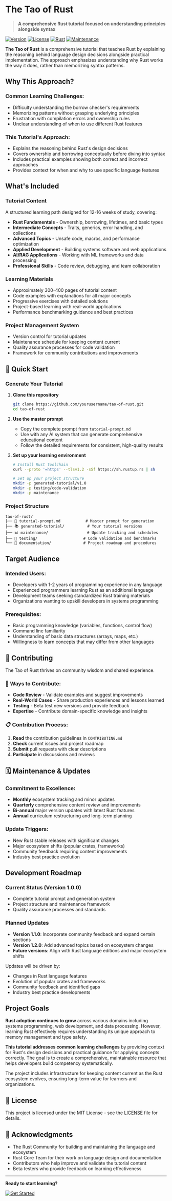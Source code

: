 # The Tao of Rust

> **A comprehensive Rust tutorial focused on understanding principles alongside syntax**

[![Version](https://img.shields.io/badge/version-1.0.0-blue.svg)](https://github.com/yourusername/tao-of-rust/releases)
[![License](https://img.shields.io/badge/license-MIT-green.svg)](LICENSE)
[![Rust](https://img.shields.io/badge/rust-stable-orange.svg)](https://www.rust-lang.org/)
[![Maintenance](https://img.shields.io/badge/maintained-yes-brightgreen.svg)](https://github.com/yourusername/tao-of-rust/commits/main)

**The Tao of Rust** is a comprehensive tutorial that teaches Rust by explaining the reasoning behind language design decisions alongside practical implementation. The approach emphasizes understanding why Rust works the way it does, rather than memorizing syntax patterns.

## Why This Approach?

### Common Learning Challenges:
- Difficulty understanding the borrow checker's requirements
- Memorizing patterns without grasping underlying principles  
- Frustration with compilation errors and ownership rules
- Unclear understanding of when to use different Rust features

### This Tutorial's Approach:
- Explains the reasoning behind Rust's design decisions
- Covers ownership and borrowing conceptually before diving into syntax
- Includes practical examples showing both correct and incorrect approaches
- Provides context for when and why to use specific language features

## What's Included

### Tutorial Content
A structured learning path designed for 12-16 weeks of study, covering:

- **Rust Fundamentals** - Ownership, borrowing, lifetimes, and basic types
- **Intermediate Concepts** - Traits, generics, error handling, and collections
- **Advanced Topics** - Unsafe code, macros, and performance optimization
- **Applied Development** - Building systems software and web applications
- **AI/RAG Applications** - Working with ML frameworks and data processing
- **Professional Skills** - Code review, debugging, and team collaboration

### Learning Materials
- Approximately 300-400 pages of tutorial content
- Code examples with explanations for all major concepts
- Progressive exercises with detailed solutions
- Project-based learning with real-world applications
- Performance benchmarking guidance and best practices

### Project Management System
- Version control for tutorial updates
- Maintenance schedule for keeping content current
- Quality assurance processes for code validation
- Framework for community contributions and improvements

## 🚀 Quick Start

### Generate Your Tutorial
1. **Clone this repository**
   ```bash
   git clone https://github.com/yourusername/tao-of-rust.git
   cd tao-of-rust
   ```

2. **Use the master prompt**
   - Copy the complete prompt from `tutorial-prompt.md`
   - Use with any AI system that can generate comprehensive educational content
   - Follow the detailed requirements for consistent, high-quality results

3. **Set up your learning environment**
   ```bash
   # Install Rust toolchain
   curl --proto '=https' --tlsv1.2 -sSf https://sh.rustup.rs | sh
   
   # Set up your project structure
   mkdir -p generated-tutorial/v1.0
   mkdir -p testing/code-validation
   mkdir -p maintenance
   ```

### Project Structure
```
tao-of-rust/
├── 📄 tutorial-prompt.md           # Master prompt for generation
├── 📚 generated-tutorial/          # Your tutorial versions
├── 📊 maintenance/                 # Update tracking and schedules  
├── 🧪 testing/                    # Code validation and benchmarks
└── 📖 documentation/              # Project roadmap and procedures
```

## Target Audience

### Intended Users:
- Developers with 1-2 years of programming experience in any language
- Experienced programmers learning Rust as an additional language
- Development teams seeking standardized Rust training materials
- Organizations wanting to upskill developers in systems programming

### Prerequisites:
- Basic programming knowledge (variables, functions, control flow)
- Command line familiarity
- Understanding of basic data structures (arrays, maps, etc.)
- Willingness to learn concepts that may differ from other languages

## 🤝 Contributing

The Tao of Rust thrives on community wisdom and shared experience.

### 🔧 Ways to Contribute:
- **Code Review** - Validate examples and suggest improvements
- **Real-World Cases** - Share production experiences and lessons learned  
- **Testing** - Beta test new versions and provide feedback
- **Expertise** - Contribute domain-specific knowledge and insights

### 📋 Contribution Process:
1. **Read** the contribution guidelines in `CONTRIBUTING.md`
2. **Check** current issues and project roadmap
3. **Submit** pull requests with clear descriptions
4. **Participate** in discussions and reviews

## 🗓️ Maintenance & Updates

### Commitment to Excellence:
- **Monthly** ecosystem tracking and minor updates
- **Quarterly** comprehensive content review and improvements
- **Bi-annual** major version updates with latest Rust features
- **Annual** curriculum restructuring and long-term planning

### Update Triggers:
- New Rust stable releases with significant changes
- Major ecosystem shifts (popular crates, frameworks)
- Community feedback requiring content improvements
- Industry best practice evolution

## Development Roadmap

### Current Status (Version 1.0.0)
- Complete tutorial prompt and generation system
- Project structure and maintenance framework
- Quality assurance processes and standards

### Planned Updates
- **Version 1.1.0**: Incorporate community feedback and expand certain sections
- **Version 1.2.0**: Add advanced topics based on ecosystem changes
- **Future versions**: Align with Rust language editions and major ecosystem shifts

Updates will be driven by:
- Changes in Rust language features
- Evolution of popular crates and frameworks  
- Community feedback and identified gaps
- Industry best practice developments

## Project Goals

**Rust adoption continues to grow** across various domains including systems programming, web development, and data processing. However, learning Rust effectively requires understanding its unique approach to memory management and type safety.

**This tutorial addresses common learning challenges** by providing context for Rust's design decisions and practical guidance for applying concepts correctly. The goal is to create a comprehensive, maintainable resource that helps developers build competency systematically.

The project includes infrastructure for keeping content current as the Rust ecosystem evolves, ensuring long-term value for learners and organizations.

## 📄 License

This project is licensed under the MIT License - see the [LICENSE](LICENSE) file for details.

## 🙏 Acknowledgments

- The Rust Community for building and maintaining the language and ecosystem
- Rust Core Team for their work on language design and documentation  
- Contributors who help improve and validate the tutorial content
- Beta testers who provide feedback on learning effectiveness

---

**Ready to start learning?** 

[![Get Started](https://img.shields.io/badge/Get%20Started-Tutorial%20Prompt-blue.svg?style=for-the-badge)](tutorial-prompt.md)

